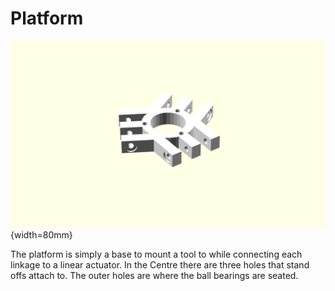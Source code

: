 Platform
========


![Platform](platform.png){width=80mm}

The platform is simply a base to mount a tool to while connecting each linkage to a linear actuator. In the Centre there are three holes that stand offs attach to. The outer holes are where the ball bearings are seated.

